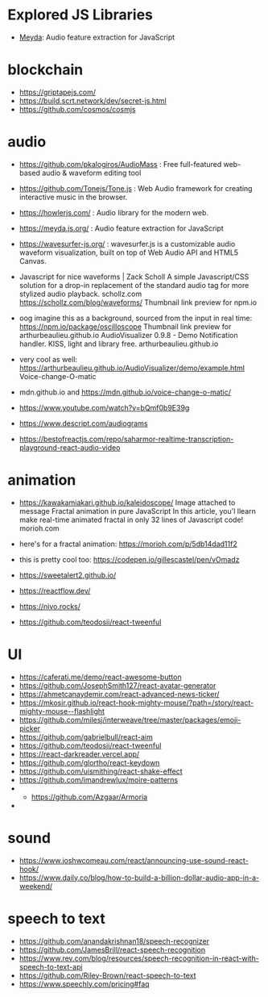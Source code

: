 # Explored JS Libraries

* [Meyda](https://meyda.js.org/): Audio feature extraction for JavaScript

# blockchain
* https://griptapejs.com/
* https://build.scrt.network/dev/secret-js.html
* https://github.com/cosmos/cosmjs

# audio

* https://github.com/pkalogiros/AudioMass : Free full-featured web-based audio & waveform editing tool
* https://github.com/Tonejs/Tone.js : Web Audio framework for creating interactive music in the browser.
* https://howlerjs.com/ :  Audio library for the modern web. 
* https://meyda.js.org/ : Audio feature extraction for JavaScript

* https://wavesurfer-js.org/ : wavesurfer.js is a customizable audio waveform visualization, built on top of Web Audio API and HTML5 Canvas. 
* Javascript for nice waveforms | Zack Scholl
A simple Javascript/CSS solution for a drop-in replacement of the standard audio tag for more stylized audio playback.
schollz.com
https://schollz.com/blog/waveforms/
Thumbnail link preview for npm.io
* oog imagine this as a background, sourced from the input in real time: https://npm.io/package/oscilloscope
Thumbnail link preview for arthurbeaulieu.github.io
AudioVisualizer 0.9.8 - Demo
Notification handler. KISS, light and library free.
arthurbeaulieu.github.io
*  very cool as well: https://arthurbeaulieu.github.io/AudioVisualizer/demo/example.html
Voice-change-O-matic
*  mdn.github.io
and https://mdn.github.io/voice-change-o-matic/

* https://www.youtube.com/watch?v=bQmf0b9E39g
* https://www.descript.com/audiograms
* https://bestofreactjs.com/repo/saharmor-realtime-transcription-playground-react-audio-video


# animation

*  https://kawakamiakari.github.io/kaleidoscope/
Image attached to message
Fractal animation in pure JavaScript
In this article, you'l llearn make real-time animated fractal in only 32 lines of Javascript code!
morioh.com
* here's for a fractal animation: https://morioh.com/p/5db14dad11f2
* this is pretty cool too: https://codepen.io/gillescastel/pen/vOmadz

* https://sweetalert2.github.io/
* https://reactflow.dev/
* https://nivo.rocks/
* https://github.com/teodosii/react-tweenful

# UI

* https://caferati.me/demo/react-awesome-button
* https://github.com/JosephSmith127/react-avatar-generator
* https://ahmetcanaydemir.com/react-advanced-news-ticker/
* https://mkosir.github.io/react-hook-mighty-mouse/?path=/story/react-mighty-mouse--flashlight
* https://github.com/milesj/interweave/tree/master/packages/emoji-picker
* https://github.com/gabrielbull/react-aim
* https://github.com/teodosii/react-tweenful
* https://react-darkreader.vercel.app/
* https://github.com/glortho/react-keydown
* https://github.com/uismithing/react-shake-effect
* https://github.com/imandrewlux/moire-patterns
* * https://github.com/Azgaar/Armoria
* 

# sound
* https://www.joshwcomeau.com/react/announcing-use-sound-react-hook/
* https://www.daily.co/blog/how-to-build-a-billion-dollar-audio-app-in-a-weekend/

# speech to text
* https://github.com/anandakrishnan18/speech-recognizer
* https://github.com/JamesBrill/react-speech-recognition
* https://www.rev.com/blog/resources/speech-recognition-in-react-with-speech-to-text-api
* https://github.com/Riley-Brown/react-speech-to-text
* https://www.speechly.com/pricing#faq

